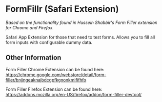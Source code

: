 # FormFillr (Safari Extension)

_Based on the functionality found in Hussein Shabbir's Form Filler extension for Chrome and Firefox._

Safari App Extension for those that need to test forms. Allows you to fill all form inputs with configurable dummy data.

## Other Information

Form Filler Chrome Extension can be found here: https://chrome.google.com/webstore/detail/form-filler/bnjjngeaknajbdcgpfkgnonkmififhfo

Form Filler Firefox Extension can be found here: https://addons.mozilla.org/en-US/firefox/addon/form-filler-devtool/

